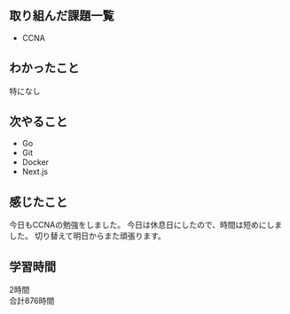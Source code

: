## 取り組んだ課題一覧
- CCNA

## わかったこと
特になし

## 次やること
- Go
- Git
- Docker
- Next.js

## 感じたこと
今日もCCNAの勉強をしました。
今日は休息日にしたので、時間は短めにしました。
切り替えて明日からまた頑張ります。

## 学習時間
2時間<br />
合計876時間
